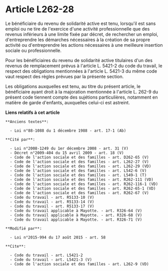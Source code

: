 # Article L262-28

Le bénéficiaire du revenu de solidarité active est tenu, lorsqu'il est sans emploi ou ne tire de l'exercice d'une activité
professionnelle que des revenus inférieurs à une limite fixée par décret, de rechercher un emploi, d'entreprendre les
démarches nécessaires à la création de sa propre activité ou d'entreprendre les actions nécessaires à une meilleure insertion
sociale ou professionnelle. 

Pour les bénéficiaires du revenu de solidarité active titulaires d'un des revenus de remplacement prévus à l'article L.
5421-2 du code du travail, le respect des obligations mentionnées à l'article L. 5421-3 du même code vaut respect des règles
prévues par la présente section. 

Les obligations auxquelles est tenu, au titre du présent article, le bénéficiaire ayant droit à la majoration mentionnée à
l'article L. 262-9 du présent code tiennent compte des sujétions particulières, notamment en matière de garde d'enfants,
auxquelles celui-ci est astreint.

**Liens relatifs à cet article**

	**Anciens textes**:

	  - Loi n°88-1088 du 1 décembre 1988 - art. 17-1 (Ab)

	**Cité par**:

	  - Loi n°2008-1249 du 1er décembre 2008 - art. 31 (V)
	  - Décret n°2009-404 du 15 avril 2009 - art. 18 (V)
	  - Code de l'action sociale et des familles - art. D262-65 (V)
	  - Code de l'action sociale et des familles - art. L262-27 (V)
	  - Code de l'action sociale et des familles - art. L262-29 (VD)
	  - Code de l'action sociale et des familles - art. L542-6 (V)
	  - Code de l'action sociale et des familles - art. L549-1 (T)
	  - Code de l'action sociale et des familles - art. R262-111 (VD)
	  - Code de l'action sociale et des familles - art. R262-116-1 (VD)
	  - Code de l'action sociale et des familles - art. R262-65-1 (VD)
	  - Code de l'action sociale et des familles - art. R262-67 (V)
	  - Code du travail - art. R5133-10 (V)
	  - Code du travail - art. R5133-14 (V)
	  - Code du travail - art. R5133-17 (V)
	  - Code du travail applicable à Mayotte. - art. R326-64 (V)
	  - Code du travail applicable à Mayotte. - art. R326-68 (V)
	  - Code du travail applicable à Mayotte. - art. R326-71 (V)

	**Modifié par**:

	  - Loi n°2015-994 du 17 août 2015 - art. 58

	**Cite**:

	  - Code du travail - art. L5421-2
	  - Code du travail - art. L5421-3 (V)
	  - Code de l'action sociale et des familles - art. L262-9 (VD)
